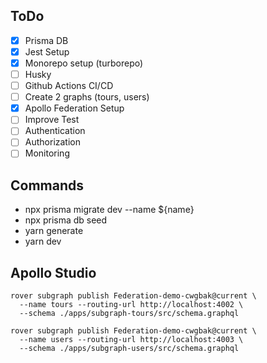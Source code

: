 ## ToDo

- [x] Prisma DB
- [x] Jest Setup
- [x] Monorepo setup (turborepo)
- [ ] Husky
- [ ] Github Actions CI/CD
- [ ] Create 2 graphs (tours, users)
- [x] Apollo Federation Setup
- [ ] Improve Test
- [ ] Authentication
- [ ] Authorization
- [ ] Monitoring

## Commands

- npx prisma migrate dev --name ${name}
- npx prisma db seed
- yarn generate
- yarn dev

## Apollo Studio

```
rover subgraph publish Federation-demo-cwgbak@current \
  --name tours --routing-url http://localhost:4002 \
  --schema ./apps/subgraph-tours/src/schema.graphql
```

```
rover subgraph publish Federation-demo-cwgbak@current \
  --name users --routing-url http://localhost:4003 \
  --schema ./apps/subgraph-users/src/schema.graphql
```
